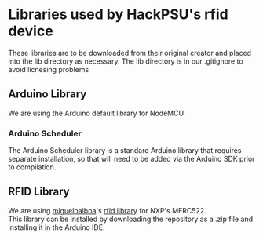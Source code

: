 # Libraries used by HackPSU's rfid device
These libraries are to be downloaded from their original creator and placed into the lib directory as necessary.  The lib directory is in our .gitignore to avoid licnesing problems

## Arduino Library
We are using the Arduino default library for NodeMCU
### Arduino Scheduler
The Arduino Scheduler library is a standard Arduino library that requires separate installation, so that will need to be added via the Arduino SDK prior to compilation.

## RFID Library
We are using [miguelbalboa](https://github.com/miguelbalboa)'s [rfid library](https://github.com/miguelbalboa/rfid) for NXP's MFRC522.<br/>
This library can be installed by downloading the repository as a .zip file and installing it in the Arduino IDE.
